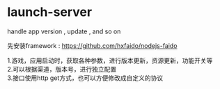# launch-server
handle app version , update , and so on

先安装framework : https://github.com/hxfaido/nodejs-faido

1.游戏，应用启动时，获取各种参数，进行版本更新，资源更新，功能开关等  
2.可以根据渠道，版本号，进行独立配置  
3.接口使用http get方式，也可以方便修改成自定义的协议  
